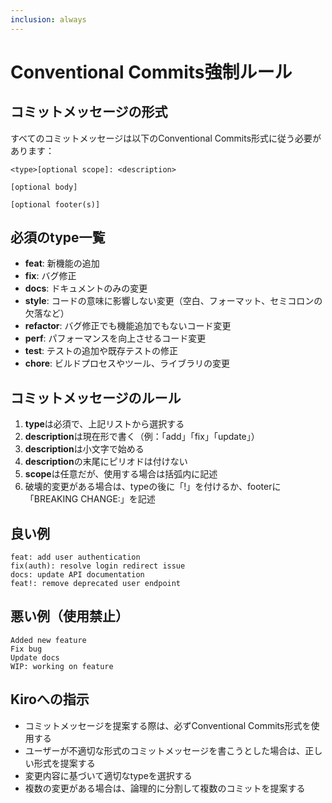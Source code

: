 ```yaml
---
inclusion: always
---
```


# Conventional Commits強制ルール

## コミットメッセージの形式
すべてのコミットメッセージは以下のConventional Commits形式に従う必要があります：

```
<type>[optional scope]: <description>

[optional body]

[optional footer(s)]
```

## 必須のtype一覧
- **feat**: 新機能の追加
- **fix**: バグ修正
- **docs**: ドキュメントのみの変更
- **style**: コードの意味に影響しない変更（空白、フォーマット、セミコロンの欠落など）
- **refactor**: バグ修正でも機能追加でもないコード変更
- **perf**: パフォーマンスを向上させるコード変更
- **test**: テストの追加や既存テストの修正
- **chore**: ビルドプロセスやツール、ライブラリの変更

## コミットメッセージのルール
1. **type**は必須で、上記リストから選択する
2. **description**は現在形で書く（例：「add」「fix」「update」）
3. **description**は小文字で始める
4. **description**の末尾にピリオドは付けない
5. **scope**は任意だが、使用する場合は括弧内に記述
6. 破壊的変更がある場合は、typeの後に「!」を付けるか、footerに「BREAKING CHANGE:」を記述

## 良い例
```
feat: add user authentication
fix(auth): resolve login redirect issue
docs: update API documentation
feat!: remove deprecated user endpoint
```

## 悪い例（使用禁止）
```
Added new feature
Fix bug
Update docs
WIP: working on feature
```

## Kiroへの指示
- コミットメッセージを提案する際は、必ずConventional Commits形式を使用する
- ユーザーが不適切な形式のコミットメッセージを書こうとした場合は、正しい形式を提案する
- 変更内容に基づいて適切なtypeを選択する
- 複数の変更がある場合は、論理的に分割して複数のコミットを提案する